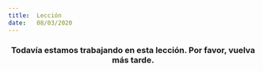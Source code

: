 ```yaml
---
title:  Lección
date:   08/03/2020
---
```


### <center>Todavía estamos trabajando en esta lección. Por favor, vuelva más tarde.</center>